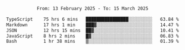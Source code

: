 <div align="center">
<p style="text-align: center;">
<!--START_SECTION:waka-->

```txt
From: 13 February 2025 - To: 15 March 2025

TypeScript    75 hrs 6 mins   ████████████████░░░░░░░░░   63.84 %
Markdown      17 hrs 1 min    ███▓░░░░░░░░░░░░░░░░░░░░░   14.47 %
JSON          12 hrs 15 mins  ██▓░░░░░░░░░░░░░░░░░░░░░░   10.41 %
JavaScript    8 hrs 2 mins    █▓░░░░░░░░░░░░░░░░░░░░░░░   06.83 %
Bash          1 hr 38 mins    ▒░░░░░░░░░░░░░░░░░░░░░░░░   01.39 %
```

<!--END_SECTION:waka-->
</p>
</div>
